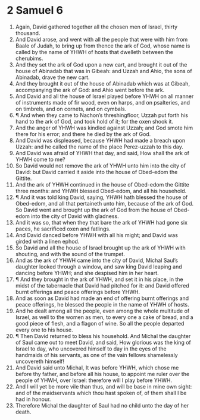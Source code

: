﻿# 2 Samuel 6
1. Again, David gathered together all the chosen men of Israel, thirty thousand. 
2. And David arose, and went with all the people that were with him from Baale of Judah, to bring up from thence the ark of God, whose name is called by the name of YHWH of hosts that dwelleth between the cherubims. 
3. And they set the ark of God upon a new cart, and brought it out of the house of Abinadab that was in Gibeah: and Uzzah and Ahio, the sons of Abinadab, drave the new cart. 
4. And they brought it out of the house of Abinadab which was at Gibeah, accompanying the ark of God: and Ahio went before the ark. 
5. And David and all the house of Israel played before YHWH on all manner of instruments made of fir wood, even on harps, and on psalteries, and on timbrels, and on cornets, and on cymbals. 
6. ¶ And when they came to Nachon’s threshingfloor, Uzzah put forth his hand to the ark of God, and took hold of it; for the oxen shook it. 
7. And the anger of YHWH was kindled against Uzzah; and God smote him there for his error; and there he died by the ark of God. 
8. And David was displeased, because YHWH had made a breach upon Uzzah: and he called the name of the place Perez-uzzah to this day. 
9. And David was afraid of YHWH that day, and said, How shall the ark of YHWH come to me? 
10. So David would not remove the ark of YHWH unto him into the city of David: but David carried it aside into the house of Obed-edom the Gittite. 
11. And the ark of YHWH continued in the house of Obed-edom the Gittite three months: and YHWH blessed Obed-edom, and all his household. 
12. ¶ And it was told king David, saying, YHWH hath blessed the house of Obed-edom, and all that pertaineth unto him, because of the ark of God. So David went and brought up the ark of God from the house of Obed-edom into the city of David with gladness. 
13. And it was so, that when they that bare the ark of YHWH had gone six paces, he sacrificed oxen and fatlings. 
14. And David danced before YHWH with all his might; and David was girded with a linen ephod. 
15. So David and all the house of Israel brought up the ark of YHWH with shouting, and with the sound of the trumpet. 
16. And as the ark of YHWH came into the city of David, Michal Saul’s daughter looked through a window, and saw king David leaping and dancing before YHWH; and she despised him in her heart. 
17. ¶ And they brought in the ark of YHWH, and set it in his place, in the midst of the tabernacle that David had pitched for it: and David offered burnt offerings and peace offerings before YHWH. 
18. And as soon as David had made an end of offering burnt offerings and peace offerings, he blessed the people in the name of YHWH of hosts. 
19. And he dealt among all the people, even among the whole multitude of Israel, as well to the women as men, to every one a cake of bread, and a good piece of flesh, and a flagon of wine. So all the people departed every one to his house. 
20. ¶ Then David returned to bless his household. And Michal the daughter of Saul came out to meet David, and said, How glorious was the king of Israel to day, who uncovered himself to day in the eyes of the handmaids of his servants, as one of the vain fellows shamelessly uncovereth himself! 
21. And David said unto Michal, It was before YHWH, which chose me before thy father, and before all his house, to appoint me ruler over the people of YHWH, over Israel: therefore will I play before YHWH. 
22. And I will yet be more vile than thus, and will be base in mine own sight: and of the maidservants which thou hast spoken of, of them shall I be had in honour. 
23. Therefore Michal the daughter of Saul had no child unto the day of her death. 
